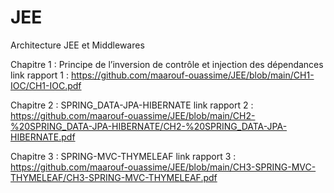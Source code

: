 # JEE
Architecture JEE et Middlewares

Chapitre 1 : Principe de l’inversion de contrôle et injection des dépendances
link rapport 1 : https://github.com/maarouf-ouassime/JEE/blob/main/CH1-IOC/CH1-IOC.pdf

Chapitre 2 : SPRING_DATA-JPA-HIBERNATE
link rapport 2 : https://github.com/maarouf-ouassime/JEE/blob/main/CH2-%20SPRING_DATA-JPA-HIBERNATE/CH2-%20SPRING_DATA-JPA-HIBERNATE.pdf

Chapitre 3 : SPRING-MVC-THYMELEAF
link rapport 3 : https://github.com/maarouf-ouassime/JEE/blob/main/CH3-SPRING-MVC-THYMELEAF/CH3-SPRING-MVC-THYMELEAF.pdf
